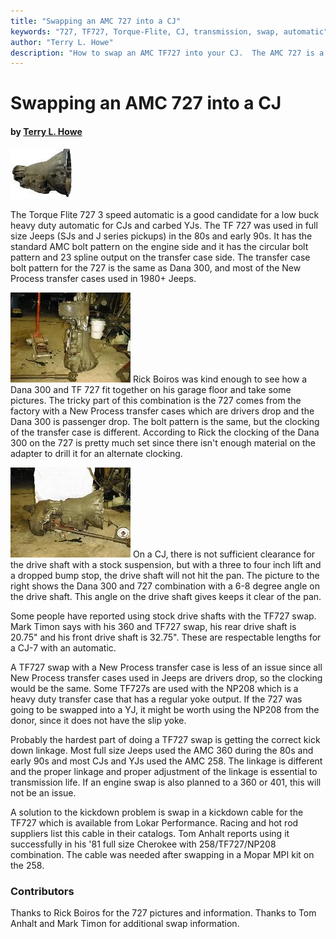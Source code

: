 ```yaml
---
title: "Swapping an AMC 727 into a CJ"
keywords: "727, TF727, Torque-Flite, CJ, transmission, swap, automatic"
author: "Terry L. Howe"
description: "How to swap an AMC TF727 into your CJ.  The AMC 727 is a good, low buck, heavy duty, 3 speed automatic."
---
```


# Swapping an AMC 727 into a CJ

#### by [Terry L. Howe](mailto:txh3202@worldnet.att.net)

[![TF727 automatic](/trans/727ca000_.jpg)](/trans/727ca000.jpg)

The Torque Flite 727 3 speed automatic is a good candidate for a
low buck heavy duty automatic for CJs and carbed YJs.  The TF 727
was used in full size Jeeps (SJs and J series pickups) in the 80s
and early 90s.  It has the standard AMC bolt pattern on the
engine side and it has the circular bolt pattern and 23 spline output
on the transfer case side.  The transfer case bolt pattern for the
727 is the same as Dana 300, and most of the New Process transfer
cases used in 1980+ Jeeps.

[![TF727 with Dana 300](/convtrans/727/72730001_.jpg)](/convtrans/727/72730001.jpg)
Rick Boiros was kind enough to see how a Dana 300 and TF 727 fit
together on his garage floor and take some pictures.  The tricky part
of this combination is the 727 comes from the factory with a New
Process transfer cases which are drivers
drop and the Dana 300 is passenger drop.  The bolt pattern is the
same, but the clocking of the transfer case is different.
According to Rick the clocking of the Dana 300 on the 727 is pretty
much set since there isn't enough material on the adapter to drill
it for an alternate clocking.

[![TF727 with Dana 300](/convtrans/727/72730000_.jpg)](/convtrans/727/72730000.jpg)
On a CJ, there is not sufficient clearance for the drive shaft with
a stock suspension, but with a three to four inch lift and a dropped
bump stop, the drive shaft will not hit the pan.  The picture to the
right shows the Dana 300 and 727 combination with a 6-8 degree angle
on the drive shaft.  This angle on the drive shaft gives keeps it
clear of the pan.

Some people have reported using stock drive shafts with the TF727
swap.  Mark Timon says with his 360 and TF727 swap, his rear drive
shaft is 20.75" and his front drive shaft is 32.75".  These are
respectable lengths for a CJ-7 with an automatic.

A TF727 swap with a New Process transfer case is less of an issue
since all New Process transfer cases used in Jeeps are drivers drop,
so the clocking would be the same.  Some TF727s are used with the
NP208 which is a heavy duty transfer case that has a regular yoke
output.  If the 727 was going to be swapped into a YJ, it might be
worth using the NP208 from the donor, since it does not have the
slip yoke.

Probably the hardest part of doing a TF727 swap is getting the
correct kick down linkage.  Most full size Jeeps used the AMC 360
during the 80s and early 90s and most CJs and YJs used the AMC 258.
The linkage is different and the proper linkage and proper adjustment
of the linkage is essential to transmission life.  If an engine
swap is also planned to a 360 or 401, this will not be an issue.

A solution to the kickdown problem is swap in a kickdown cable
for the TF727 which is available from Lokar Performance.
Racing and hot rod suppliers list this cable in their catalogs.
Tom Anhalt reports using it successfully in his '81 full size
Cherokee with 258/TF727/NP208 combination.  The cable was needed
after swapping in a Mopar MPI kit on the 258.

### Contributors

Thanks to Rick Boiros for the 727 pictures and information.
Thanks to Tom Anhalt and Mark Timon for additional swap information.